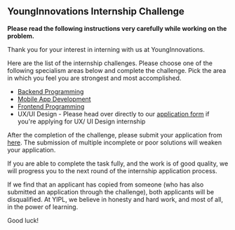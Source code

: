 ## YoungInnovations Internship Challenge 

**Please read the following instructions very carefully while working on the problem.**

Thank you for your interest in interning with us at YoungInnovations. 

Here are the list of the internship challenges. Please choose one of the following specialism areas below and complete the challenge. Pick the area in which you feel you are strongest and most accomplished.

* [Backend Programming](https://github.com/younginnovations/internship-challenges/tree/master/programming/present-it)
* [Mobile App Development](android/list-me)
* [Frontend Programming](https://github.com/younginnovations/internship-challenges/tree/master/front-end/slush-that)
* UX/UI Design - Please head over directly to our [application form](https://docs.google.com/forms/d/e/1FAIpQLSeAZV8uZKjy2B7kafzXxwHZvnM-sG1vWWp8Og0ol081hl6xaQ/viewform) if you're applying for UX/ UI Design internship

After the completion of the challenge, please submit your application from [here](https://docs.google.com/forms/d/e/1FAIpQLSeAZV8uZKjy2B7kafzXxwHZvnM-sG1vWWp8Og0ol081hl6xaQ/viewform). The submission of multiple incomplete or poor solutions will weaken your application. 

If you are able to complete the task fully, and the work is of good quality, we will progress you to the next round of the internship application process.

If we find that an applicant has copied from someone (who has also submitted an application through the challenge), both applicants will be disqualified. At YIPL, we believe in honesty and hard work, and most of all, in the power of learning.

Good luck!
